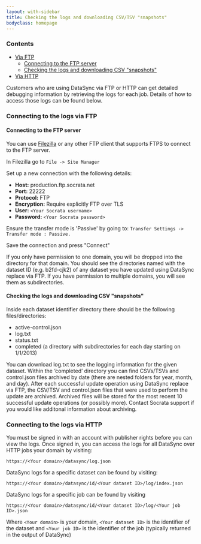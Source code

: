 ```yaml
---
layout: with-sidebar
title: Checking the logs and downloading CSV/TSV "snapshots"
bodyclass: homepage
---
```


### Contents
- [Via FTP](#connecting-to-the-logs-via-ftp)
    - [Connecting to the FTP server](#connecting-to-the-ftp-server)
    - [Checking the logs and downloading CSV "snapshots"](#checking-the-logs-and-downloading-csv-snapshots)
- [Via HTTP](#connecting-to-the-logs-via-http)

Customers who are using DataSync via FTP or HTTP can get detailed debugging information by retrieving the logs for each job.  Details of how to access those logs can be found below. 

### Connecting to the logs via FTP

#### Connecting to the FTP server
You can use [Filezilla](https://filezilla-project.org/) or any other FTP client that supports FTPS to connect to the FTP server.

In Filezilla go to
    `File -> Site Manager`

Set up a new connection with the following details:

- **Host:** production.ftp.socrata.net
- **Port:** 22222
- **Protocol:** FTP
- **Encryption:** Require explicitly FTP over TLS
- **User:** `<Your Socrata username>`
- **Password:** `<Your Socrata password>`

Ensure the transfer mode is 'Passive' by going to:
    `Transfer Settings -> Transfer mode : Passive.`

Save the connection and press "Connect"

If you only have permission to one domain, you will be dropped into the directory for that domain. You should see the directories named with the dataset ID (e.g. b2fd-cjk2) of any dataset you have updated using DataSync replace via FTP. If you have permission to multiple domains, you will see them as subdirectories.

#### Checking the logs and downloading CSV "snapshots"
Inside each dataset identifier directory there should be the following files/directories:
- active-control.json
- log.txt
- status.txt
- completed (a directory with subdirectories for each day starting on 1/1/2013)

You can download log.txt to see the logging information for the given dataset. Within the ‘completed’ directory you can find CSVs/TSVs and control.json files archived by date (there are nested folders for year, month, and day). After each successful update operation using DataSync replace via FTP, the CSV/TSV and control.json files that were used to perform the update are archived. Archived files will be stored for the most recent 10 successful update operations (or possibly more). Contact Socrata support if you would like additonal information about archiving.

### Connecting to the logs via HTTP
You must be signed in with an account with publisher rights before you can view the logs.  Once signed in, you can access the logs for all DataSync over HTTP jobs your domain by visiting:

    https://<Your domain>/datasync/log.json

DataSync logs for a specific dataset can be found by visiting: 

    https://<Your domain>/datasync/id/<Your dataset ID>/log/index.json

DataSync logs for a specific job can be found by visiting 

    https://<Your domain>/datasync/id/<Your dataset ID>/log/<Your job ID>.json

Where
`<Your domain>` is your domain, `<Your dataset ID>` is the identifier of the dataset and `<Your job ID>` is the identifier of the job (typically returned in the output of DataSync)



